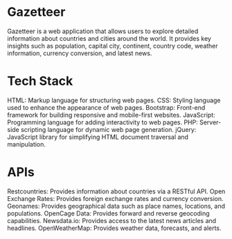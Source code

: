 Gazetteer
=========

Gazetteer is a web application that allows users to explore detailed information about countries and cities around the world. It provides key insights such as population, capital city, continent, country code, weather information, currency conversion, and latest news.

Tech Stack
===

HTML: Markup language for structuring web pages.
CSS: Styling language used to enhance the appearance of web pages.
Bootstrap: Front-end framework for building responsive and mobile-first websites.
JavaScript: Programming language for adding interactivity to web pages.
PHP: Server-side scripting language for dynamic web page generation.
jQuery: JavaScript library for simplifying HTML document traversal and manipulation.

APIs
===

Restcountries: Provides information about countries via a RESTful API.
Open Exchange Rates: Provides foreign exchange rates and currency conversion.
Geonames: Provides geographical data such as place names, locations, and populations.
OpenCage Data: Provides forward and reverse geocoding capabilities.
Newsdata.io: Provides access to the latest news articles and headlines.
OpenWeatherMap: Provides weather data, forecasts, and alerts.
